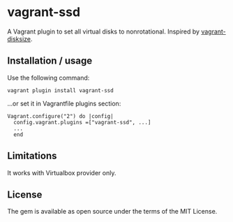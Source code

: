 # vagrant-ssd

A Vagrant plugin to set all virtual disks to nonrotational. Inspired by [vagrant-disksize](https://github.com/sprotheroe/vagrant-disksize).

## Installation / usage

Use the following command:
```
vagrant plugin install vagrant-ssd
```
...or set it in Vagrantfile plugins section:
```
Vagrant.configure("2") do |config|
  config.vagrant.plugins =["vagrant-ssd", ...]
  ...
  end
```

## Limitations
It works with Virtualbox provider only.

## License

The gem is available as open source under the terms of the MIT License.

